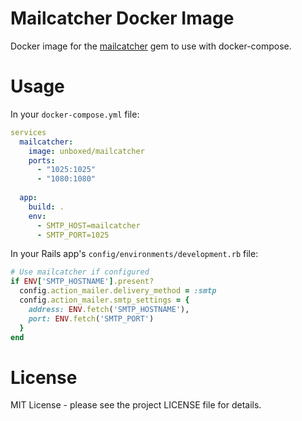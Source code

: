 # Mailcatcher Docker Image

Docker image for the [mailcatcher][1] gem to use with docker-compose.


# Usage

In your `docker-compose.yml` file:

``` yaml
services
  mailcatcher:
    image: unboxed/mailcatcher
    ports:
      - "1025:1025"
      - "1080:1080"
  
  app:
    build: .
    env:
      - SMTP_HOST=mailcatcher
      - SMTP_PORT=1025
```

In your Rails app's `config/environments/development.rb` file:

``` ruby
# Use mailcatcher if configured
if ENV['SMTP_HOSTNAME'].present?
  config.action_mailer.delivery_method = :smtp
  config.action_mailer.smtp_settings = {
    address: ENV.fetch('SMTP_HOSTNAME'),
    port: ENV.fetch('SMTP_PORT')
  }
end
```


# License

MIT License - please see the project LICENSE file for details.

[1]: https://mailcatcher.me

